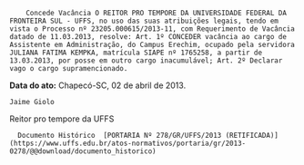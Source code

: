         Concede Vacância O REITOR PRO TEMPORE DA UNIVERSIDADE FEDERAL DA FRONTEIRA SUL - UFFS, no uso das suas atribuições legais, tendo em vista o Processo nº 23205.000615/2013-11, com Requerimento de Vacância datado de 11.03.2013, resolve: Art. 1º CONCEDER vacância ao cargo de Assistente em Administração, do Campus Erechim, ocupado pela servidora JULIANA FATIMA KEMPKA, matrícula SIAPE nº 1765258, a partir de 13.03.2013, por posse em outro cargo inacumulável; Art. 2º Declarar vago o cargo supramencionado. 

   **Data do ato:** Chapecó-SC, 02 de abril de 2013.   
 

    Jaime Giolo   
 Reitor pro tempore da UFFS 

      Documento Histórico  [PORTARIA Nº 278/GR/UFFS/2013 (RETIFICADA)](https://www.uffs.edu.br/atos-normativos/portaria/gr/2013-0278/@@download/documento_historico)     
      